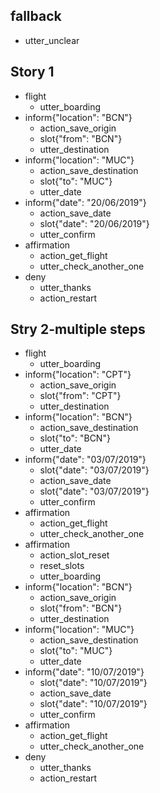 
## fallback
- utter_unclear

## Story 1
* flight
    - utter_boarding
* inform{"location": "BCN"}
    - action_save_origin
    - slot{"from": "BCN"}
    - utter_destination
* inform{"location": "MUC"}
    - action_save_destination
    - slot{"to": "MUC"}
    - utter_date
* inform{"date": "20/06/2019"}
    - action_save_date
    - slot{"date": "20/06/2019"}
    - utter_confirm
* affirmation
    - action_get_flight
    - utter_check_another_one
* deny
    - utter_thanks
    - action_restart

## Stry 2-multiple steps
* flight
    - utter_boarding
* inform{"location": "CPT"}
    - action_save_origin
    - slot{"from": "CPT"}
    - utter_destination
* inform{"location": "BCN"}
    - action_save_destination
    - slot{"to": "BCN"}
    - utter_date
* inform{"date": "03/07/2019"}
    - slot{"date": "03/07/2019"}
    - action_save_date
    - slot{"date": "03/07/2019"}
    - utter_confirm
* affirmation
    - action_get_flight
    - utter_check_another_one
* affirmation
    - action_slot_reset
    - reset_slots
    - utter_boarding
* inform{"location": "BCN"}
    - action_save_origin
    - slot{"from": "BCN"}
    - utter_destination
* inform{"location": "MUC"}
    - action_save_destination
    - slot{"to": "MUC"}
    - utter_date
* inform{"date": "10/07/2019"}
    - slot{"date": "10/07/2019"}
    - action_save_date
    - slot{"date": "10/07/2019"}
    - utter_confirm
* affirmation
    - action_get_flight
    - utter_check_another_one
* deny
    - utter_thanks
    - action_restart

